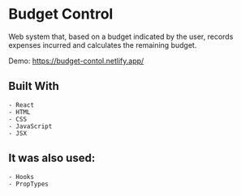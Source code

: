 # Budget Control

Web system that, based on a budget indicated by the user, records expenses incurred and calculates the remaining budget.

Demo: https://budget-contol.netlify.app/





## Built With

    - React
    - HTML
    - CSS
  	- JavaScript
    - JSX
    
## It was also used:
    - Hooks
    - PropTypes
